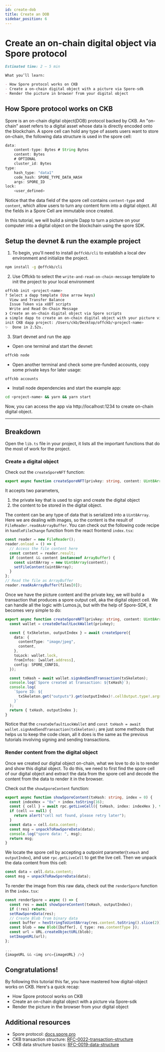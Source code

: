```yaml
---
id: create-dob
title: Create an DOB
sidebar_position: 6
---
```


# Create an on-chain digital object via Spore protocol

```md
Estimated time: 2 – 5 min

What you’ll learn:

- How Spore protocol works on CKB 
- Create a on-chain digital object with a picture via Spore-sdk
- Render the picture in browser from your digital object
```

## How Spore protocol works on CKB

Spore is an on-chain digital object(DOB) protocol backed by CKB. An "on-chain" asset refers to a digital asset whose data is directly encoded onto the blockchain. A spore cell can hold any type of assets users want to store on-chain, the following data structure is used in the spore cell:

```js
data:
    content-type: Bytes # String Bytes
    content: Bytes
    # OPTIONAL
    cluster_id: Bytes
type:
    hash_type: "data1"
    code_hash: SPORE_TYPE_DATA_HASH
    args: SPORE_ID
lock:
    <user_defined>
```

Notice that the data field of the spore cell contains `content-type` and `content`, which allow users to turn any content form into a digital object. All the fields in a Spore Cell are immutable once created.

In this tutorial, we will build a simple Dapp to turn a picture on your computer into a digital object on the blockchain using the spore SDK.

## Setup the devnet & run the example project

1. To begin, you'll need to install `@offckb/cli` to establish a local dev environment and initialize the project.

```bash
npm install -g @offckb/cli
```

2. Use Offckb to select the `write-and-read-on-chain-message` template to init the project to your local environment

```bash
offckb init <project-name>
? Select a dapp template (Use arrow keys)
  View and Transfer Balance
  Issue Token via xUDT scripts
  Write and Read On-Chain Message
❯ Create an on-chain digital object via Spore scripts
a simple dapp to create an on-chain digital object with your picture via Spore protocol
init CKB dapp project: /Users/ckb/Desktop/offckb/<project-name>
✨  Done in 2.52s.
```

3. Start devnet and run the app

- Open one terminal and start the devnet:

```bash
offckb node
```

- Open another terminal and check some pre-funded accounts, copy some private keys for later usage:

```bash
offckb accounts
```

- Install node dependencies and start the example app:

```bash
cd <project-name> && yarn && yarn start
```

Now, you can access the app via http://localhost:1234 to create on-chain digital object.

---

## Breakdown

Open the `lib.ts` file in your project, it lists all the important functions that do the most of work for the project.

### Create a digital object

Check out the `createSporeNFT` function:

```ts
export async function createSporeNFT(privkey: string, content: Uint8Array): Promise<{txHash: string, outputIndex: number}>
```

It accepts two parameters, 
1. the private key that is used to sign and create the digital object 
2. the content to be stored in the digital object. 

The content can be any type of data that is serialized into a `Uint8Array`. Here we are dealing with images, so the content is the result of `FileReader.readAsArrayBuffer`. You can check out the following code recipe in `handleFileChange` function from the react frontend `index.tsx`:

```ts
const reader = new FileReader();
reader.onload = () => {
  // Access the file content here
  const content = reader.result;
  if (content && content instanceof ArrayBuffer) {
    const uint8Array = new Uint8Array(content);
    setFileContent(uint8Array);
  }
};
// Read the file as ArrayBuffer
reader.readAsArrayBuffer(files[0]);
```

Once we have the picture content and the private key, we will build a transaction that produces a spore output cell, aka the digital object cell. We can handle all the logic with Lumos.js, but with the help of Spore-SDK, it becomes very simple to do:

```ts
export async function createSporeNFT(privkey: string, content: Uint8Array): Promise<{txHash: string, outputIndex: number}> {
  const wallet = createDefaultLockWallet(privkey);

  const { txSkeleton, outputIndex } = await createSpore({
    data: {
      contentType: "image/jpeg",
      content,
    },
    toLock: wallet.lock,
    fromInfos: [wallet.address],
    config: SPORE_CONFIG,
  });

  const txHash = await wallet.signAndSendTransaction(txSkeleton);
  console.log(`Spore created at transaction: ${txHash}`);
  console.log(
    `Spore ID: ${
      txSkeleton.get("outputs").get(outputIndex)!.cellOutput.type!.args
    }`
  );
  return { txHash, outputIndex };
}
```

Notice that the `createDefaultLockWallet` and `const txHash = await wallet.signAndSendTransaction(txSkeleton);` are just some methods that helps us to keep the code clean, all it does is the same as the previous tutorials involving signing and sending transactions.

### Render content from the digital object

Once we created our digital object on-chain, what we love to do is to render and show this digital object. To do this, we need to first find the spore cell of our digital object and extract the data from the spore cell and decode the content from the data to render it in the browser.

Check out the `showSporeContent` function:

```ts
export async function showSporeContent(txHash: string, index = 0) {
  const indexHex = "0x" + index.toString(16);
  const { cell } = await rpc.getLiveCell({ txHash, index: indexHex }, true);
  if (cell == null) {
    return alert("cell not found, please retry later");
  }
  const data = cell.data.content;
  const msg = unpackToRawSporeData(data);
  console.log("spore data: ", msg);
  return msg;
}
```

We locate the spore cell by accepting a outpoint parameter(`txHash` and `outputIndex`), and use `rpc.getLiveCell` to get the live cell. Then we unpack the data content from this cell:

```ts
const data = cell.data.content;
const msg = unpackToRawSporeData(data);
```

To render the image from this raw data, check out the `renderSpore` function in the `index.tsx`:

```ts
const renderSpore = async () => {
  const res = await showSporeContent(txHash, outputIndex);
  if (!res) return;
  setRawSporeData(res);
  // Create Blob from binary data
  const buffer = hexStringToUint8Array(res.content.toString().slice(2));
  const blob = new Blob([buffer], { type: res.contentType });
  const url = URL.createObjectURL(blob);
  setImageURL(url);
};

...
{imageURL && <img src={imageURL} />}
```

## Congratulations!

By following this tutorial this far, you have mastered how digital-object works on CKB. Here's a quick recap:

- How Spore protocol works on CKB
- Create an on-chain digital object with a picture via Spore-sdk
- Render the picture in the browser from your digital object

## Additional resources

- Spore protocol: [docs.spore.pro](https://docs.spore.pro/)
- CKB transaction structure: [RFC-0022-transaction-structure](https://github.com/nervosnetwork/rfcs/blob/master/rfcs/0022-transaction-structure/0022-transaction-structure.md)
- CKB data structure basics: [RFC-0019-data-structure](https://github.com/nervosnetwork/rfcs/blob/master/rfcs/0019-data-structures/0019-data-structures.md)
